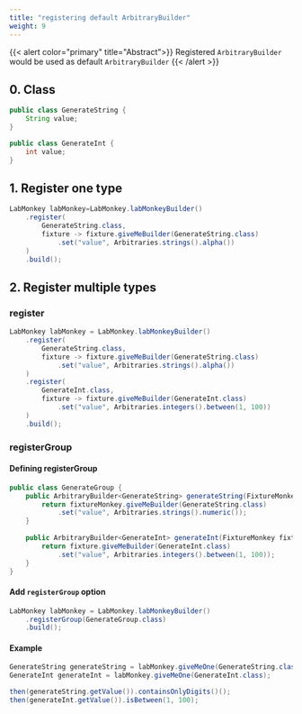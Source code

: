 ```yaml
---
title: "registering default ArbitraryBuilder"
weight: 9
---
```


{{< alert color="primary" title="Abstract">}}
Registered `ArbitraryBuilder` would be used as default `ArbitraryBuilder`
{{< /alert >}} 

## 0. Class

```java
public class GenerateString {
	String value;
}

public class GenerateInt {
	int value;
}
```

## 1. Register one type

```java
LabMonkey labMonkey=LabMonkey.labMonkeyBuilder()
	.register(
        GenerateString.class,
        fixture -> fixture.giveMeBuilder(GenerateString.class)
            .set("value", Arbitraries.strings().alpha())
    )
	.build();
```

## 2. Register multiple types
### register
```java
LabMonkey labMonkey = LabMonkey.labMonkeyBuilder()
	.register(
	    GenerateString.class,
	    fixture -> fixture.giveMeBuilder(GenerateString.class)
            .set("value", Arbitraries.strings().alpha())
    )
	.register(
        GenerateInt.class,
        fixture -> fixture.giveMeBuilder(GenerateInt.class)
            .set("value", Arbitraries.integers().between(1, 100))
	)
	.build();
```


### registerGroup
#### Defining registerGroup
```java
public class GenerateGroup {
	public ArbitraryBuilder<GenerateString> generateString(FixtureMonkey fixtureMonkey){
		return fixtureMonkey.giveMeBuilder(GenerateString.class)
			.set("value", Arbitraries.strings().numeric());
    }
	
	public ArbitraryBuilder<GenerateInt> generateInt(FixtureMonkey fixtureMonkey){
		return fixture.giveMeBuilder(GenerateInt.class)
			.set("value", Arbitraries.integers().between(1, 100));
    }
}
```

#### Add `registerGroup` option
```java
LabMonkey labMonkey = LabMonkey.labMonkeyBuilder()
    .registerGroup(GenerateGroup.class)
	.build();
```

#### Example
```java
GenerateString generateString = labMonkey.giveMeOne(GenerateString.class);
GenerateInt generateInt = labMonkey.giveMeOne(GenerateInt.class);

then(generateString.getValue()).containsOnlyDigits()();
then(generateInt.getValue()).isBetween(1, 100);
```
